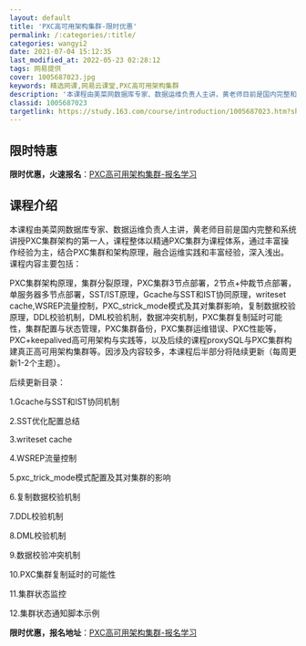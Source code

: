 ```yaml
---
layout: default
title: 'PXC高可用架构集群-限时优惠'
permalink: /:categories/:title/
categories: wangyi2
date: 2021-07-04 15:12:35
last_modified_at: 2022-05-23 02:28:12
tags: 网易提供
cover: 1005687023.jpg
keywords: 精选网课,网易云课堂,PXC高可用架构集群
description: '本课程由美菜网数据库专家、数据运维负责人主讲，黄老师目前是国内完整和系统讲授PXC集群架构的第一人，课程整体以精通PXC'
classid: 1005687023
targetlink: https://study.163.com/course/introduction/1005687023.htm?share=1&shareId=1025206652&utm_campaign=share&utm_medium=iphoneShare&utm_source=&utm_u=1025206652
---
```


## 限时特惠

**限时优惠，火速报名**：[PXC高可用架构集群-报名学习](https://study.163.com/course/introduction/1005687023.htm?share=1&shareId=1025206652&utm_campaign=share&utm_medium=iphoneShare&utm_source=&utm_u=1025206652)

## 课程介绍

本课程由美菜网数据库专家、数据运维负责人主讲，黄老师目前是国内完整和系统讲授PXC集群架构的第一人，课程整体以精通PXC集群为课程体系，通过丰富操作经验为主，结合PXC集群和架构原理，融合运维实践和丰富经验，深入浅出。课程内容主要包括：



PXC集群架构原理，集群分裂原理，PXC集群3节点部署，2节点+仲裁节点部署，单服务器多节点部署，SST/IST原理，Gcache与SST和IST协同原理，writeset cache,WSREP流量控制，PXC_strick_mode模式及其对集群影响，复制数据校验原理，DDL校验机制，DML校验机制，数据冲突机制，PXC集群复制延时可能性，集群配置与状态管理，PXC集群备份，PXC集群运维错误、PXC性能等，PXC+keepalived高可用架构与实践等，以及后续的课程proxySQL与PXC集群构建真正高可用架构集群等。因涉及内容较多，本课程后半部分将陆续更新（每周更新1-2个主题）。

后续更新目录：

1.Gcache与SST和IST协同机制

2.SST优化配置总结

3.writeset cache

4.WSREP流量控制

5.pxc_trick_mode模式配置及其对集群的影响

6.复制数据校验机制

7.DDL校验机制

8.DML校验机制

9.数据校验冲突机制

10.PXC集群复制延时的可能性

11.集群状态监控

12.集群状态通知脚本示例

**限时优惠，报名地址**：[PXC高可用架构集群-报名学习](https://study.163.com/course/introduction/1005687023.htm?share=1&shareId=1025206652&utm_campaign=share&utm_medium=iphoneShare&utm_source=&utm_u=1025206652)

